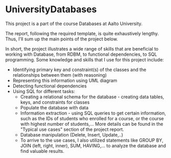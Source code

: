 # UniversityDatabases

This project is a part of the course Databases at Aalto University. 

The report, following the required template, is quite exhaustively lengthy. Thus, I'll sum up the main points of the project below.

In short, the project illustrates a wide range of skills that are beneficial to working with Database, from RDBM, to functional dependencies, to SQL programming. Some knowledge and skills that I use for this project include:
 - Identifying primary key and constraint(s) of the classes and the relationships between them (with reasoning)
 - Representing this information using UML diagram
 - Detecting functional dependencies 
 - Using SQL for different tasks:
    + Creating a relational schema for the database - creating data tables, keys, and constraints for classes 
    + Populate the database with data
    + Information extraction - using SQL queries to get certain information, such as the IDs of students who enrolled for a course, or the course with highest number of students,... More details can be found in the "Typical use cases" section of the project report.
    + Database manipulation (Delete, Insert, Update,..)
    + To arrive to the use cases, I also utilized statements like GROUP BY, JOIN (left, right, inner), SUM, HAVING,... to analyze the database and find valuable results. 
